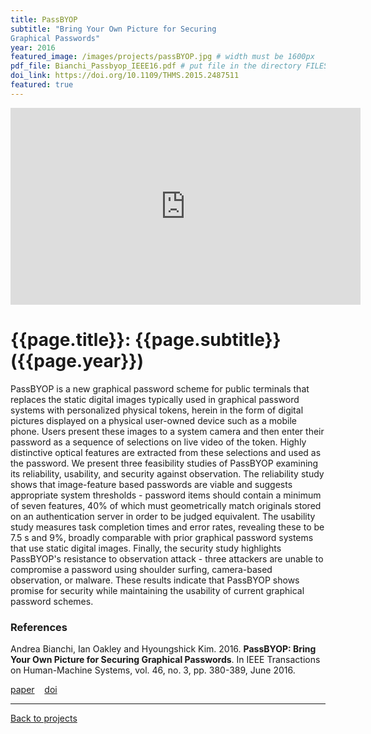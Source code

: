 ```yaml
---
title: PassBYOP
subtitle: "Bring Your Own Picture for Securing
Graphical Passwords"
year: 2016
featured_image: /images/projects/passBYOP.jpg # width must be 1600px	
pdf_file: Bianchi_Passbyop_IEEE16.pdf # put file in the directory FILES
doi_link: https://doi.org/10.1109/THMS.2015.2487511
featured: true
---
```


<!-- 
<div class="gallery" data-columns="1">
	<img src="/images/projects/example.jpg">
	<img src="/images/projects/example.jpg">
	<img src="/images/projects/example.jpg">
</div>
 -->

<iframe width="560" height="315" src="https://www.youtube.com/embed/mRCUVANSvgw" frameborder="0" allow="accelerometer; autoplay; encrypted-media; gyroscope; picture-in-picture" allowfullscreen></iframe>


<!-- DO NOT CHANGE MANUALLY -->
# {{page.title}}: {{page.subtitle}} ({{page.year}})

PassBYOP is a new graphical password scheme for public terminals that replaces the static digital images typically used in graphical password systems with personalized physical tokens, herein in the form of digital pictures displayed on a physical user-owned device such as a mobile phone. Users present these images to a system camera and then enter their password as a sequence of selections on live video of the token. Highly distinctive optical features are extracted from these selections and used as the password. We present three feasibility studies of PassBYOP examining its reliability, usability, and security against observation. The reliability study shows that image-feature based passwords are viable and suggests appropriate system thresholds - password items should contain a minimum of seven features, 40% of which must geometrically match originals stored on an authentication server in order to be judged equivalent. The usability study measures task completion times and error rates, revealing these to be 7.5 s and 9%, broadly comparable with prior graphical password systems that use static digital images. Finally, the security study highlights PassBYOP's resistance to observation attack - three attackers are unable to compromise a password using shoulder surfing, camera-based observation, or malware. These results indicate that PassBYOP shows promise for security while maintaining the usability of current graphical password schemes.

### References

Andrea Bianchi, Ian Oakley and Hyoungshick Kim. 2016. **PassBYOP: Bring Your Own Picture for Securing Graphical Passwords**. In IEEE Transactions on Human-Machine Systems, vol. 46, no. 3, pp. 380-389, June 2016.

<!-- DO NOT CHANGE MANUALLY -->
<a href="{{ site.url }}/files/{{ page.year }}/{{ page.pdf_file }}" target="_blank">paper</a>&nbsp;&nbsp;&nbsp;
<a href="{{ page.doi_link }}" target="_blank">doi</a>

--- 

<a href="/index.html" class="button button--large">Back to projects</a>